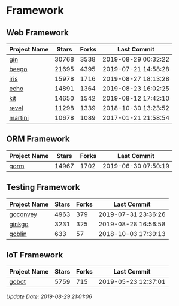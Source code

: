 # Framework

## Web Framework

| Project Name | Stars | Forks | Last Commit |
| ------------ | ----- | ----- | ----------- |
| [gin](https://github.com/gin-gonic/gin) | 30768 | 3538 | 2019-08-29 00:32:22 |
| [beego](https://github.com/astaxie/beego) | 21695 | 4395 | 2019-07-21 14:58:28 |
| [iris](https://github.com/kataras/iris) | 15978 | 1716 | 2019-08-27 18:13:28 |
| [echo](https://github.com/labstack/echo) | 14891 | 1364 | 2019-08-23 16:02:25 |
| [kit](https://github.com/go-kit/kit) | 14650 | 1542 | 2019-08-12 17:42:10 |
| [revel](https://github.com/revel/revel) | 11298 | 1339 | 2018-10-30 13:23:52 |
| [martini](https://github.com/go-martini/martini) | 10678 | 1089 | 2017-01-21 21:58:54 |

## ORM Framework

| Project Name | Stars | Forks | Last Commit |
| ------------ | ----- | ----- | ----------- |
| [gorm](https://github.com/jinzhu/gorm) | 14967 | 1702 | 2019-06-30 07:50:19 |

## Testing Framework

| Project Name | Stars | Forks | Last Commit |
| ------------ | ----- | ----- | ----------- |
| [goconvey](https://github.com/smartystreets/goconvey) | 4963 | 379 | 2019-07-31 23:36:26 |
| [ginkgo](https://github.com/onsi/ginkgo) | 3231 | 325 | 2019-08-28 16:56:58 |
| [goblin](https://github.com/franela/goblin) | 633 | 57 | 2018-10-03 17:30:13 |

## IoT Framework

| Project Name | Stars | Forks | Last Commit |
| ------------ | ----- | ----- | ----------- |
| [gobot](https://github.com/hybridgroup/gobot) | 5759 | 715 | 2019-05-23 12:37:01 |

*Update Date: 2019-08-29 21:01:06*
